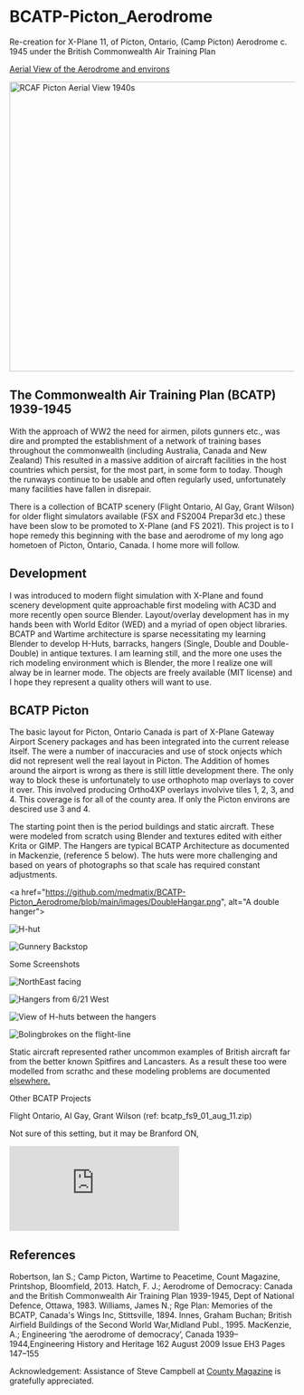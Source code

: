 # BCATP-Picton_Aerodrome

Re-creation for X-Plane 11, of Picton, Ontario, (Camp Picton) Aerodrome c. 1945 under the British Commonwealth Air Training Plan
 
[Aerial View of the Aerodrome and environs](https://en.wikipedia.org/wiki/CFB_Picton)
 
<a title="unknown.   Canada.   Department of National Defence., Public domain, via Wikimedia Commons" href="https://commons.wikimedia.org/wiki/File:RCAF_Picton_Aerial_View_1940s.jpg"><img width="512" alt="RCAF Picton Aerial View 1940s" src="https://upload.wikimedia.org/wikipedia/commons/thumb/8/88/RCAF_Picton_Aerial_View_1940s.jpg/512px-RCAF_Picton_Aerial_View_1940s.jpg"></a>

## The Commonwealth Air Training Plan (BCATP) 1939-1945

With the approach of WW2 the need for airmen, pilots gunners etc., was dire and prompted the establishment of a network of training bases throughout the commonwealth (including Australia, Canada and New Zealand) This resulted in a massive addition of aircraft facilities in the host countries which persist, for the most part, in some form to today. Though the runways continue to be usable and often regularly used, unfortunately many facilities have fallen in disrepair.

There is a collection of BCATP scenery (Flight Ontario, Al Gay, Grant Wilson) for older flight simulators available (FSX and FS2004 Prepar3d etc.) these have been slow to be promoted to X-Plane (and FS 2021).  This project is to I hope remedy this beginning with the base and aerodrome of my long ago hometoen of Picton, Ontario, Canada. I home more will follow.

## Development

I was introduced to modern flight simulation with X-Plane and found scenery development quite approachable first modeling with AC3D and more recently open source Blender. Layout/overlay development has in my hands been with World Editor (WED) and a myriad of open object libraries. BCATP and Wartime architecture is sparse necessitating my learning Blender to develop H-Huts, barracks, hangers (Single, Double and Double-Double) in antique textures. I am learning still, and the more one uses the rich modeling environment which is Blender, the more I realize one will alway be in learner mode. The objects are freely available (MIT license) and I hope they represent a quality others will want to use.

## BCATP Picton

The basic layout for Picton, Ontario Canada is part of X-Plane Gateway Airport Scenery packages and has been integrated into the current release itself. The were a number of inaccuracies and use of stock onjects which did not represent well the real layout in Picton. The Addition of homes around the airport is wrong as there is still little development there. The only way to block these is unfortunately to use orthophoto map overlays to cover it over. This involved producing Ortho4XP overlays involvive tiles 1, 2, 3, and 4. This coverage is for all of the county area. If only the Picton environs are descired use 3 and 4.

The starting point then is the period buildings and static aircraft. These were modeled from scratch using Blender and textures edited with either Krita or GIMP. The Hangers are typical BCATP Architecture as documented in Mackenzie, (reference 5 below). The huts were more challenging and based on years of photographs so that scale has required constant adjustments.

<a href="https://github.com/medmatix/BCATP-Picton_Aerodrome/blob/main/images/DoubleHangar.png", alt="A double hanger"></a>

![H-hut](https://www.visitpec.ca/wp-content/uploads/2018/05/Loch-Sloy11-300x225.jpg)

![Gunnery Backstop](https://upload.wikimedia.org/wikipedia/commons/e/ef/RCAF_Station_Picton_Gunnery_Backstop.JPG)

Some Screenshots

![NorthEast facing](https://github.com/medmatix/BCATP-Picton_Aerodrome/blob/main/images/VSL%20C-47%20-%202021-08-04%2012.14.49.png)

![Hangers from 6/21 West](https://github.com/medmatix/BCATP-Picton_Aerodrome/blob/main/images/VSL%20C-47%20-%202021-08-04%2012.16.55.png)

![View of H-huts between the hangers](https://github.com/medmatix/BCATP-Picton_Aerodrome/blob/main/images/VSL%20C-47%20-%202021-08-04%2012.18.16.png)

![Bolingbrokes on the flight-line](https://github.com/medmatix/BCATP-Picton_Aerodrome/blob/main/images/VSL%20C-47%20-%202021-08-04%2012.19.12.png)

Static aircraft represented rather uncommon examples of British aircraft far from the better known Spitfires and Lancasters. As a result these too were modelled from scrathc and these modeling problems are documented [elsewhere.](https://github.com/medmatix/Aircraft3D_Modeling)

Other BCATP Projects

Flight Ontario, Al Gay, Grant Wilson (ref: bcatp_fs9_01_aug_11.zip)

Not sure of this setting, but it may be Branford ON,

![bcatp_fs9_01_aug_11.zip](https://library.avsim.net/sendfile.php?Location=AVSIM&Proto=file&ImageID=289560)

## References

Robertson, Ian S.; Camp Picton, Wartime to Peacetime, Count Magazine, Printshop, Bloomfield, 2013.
Hatch, F. J.; Aerodrome of Democracy: Canada and the British Commonwealth Air Training Plan 1939-1945, Dept of National Defence, Ottawa, 1983.
Williams, James N.; Rge Plan: Memories of the BCATP, Canada's Wings Inc, Stittsville, 1894.
Innes, Graham Buchan; British Airfield Buildings of the Second World War,Midland Publ., 1995.
MacKenzie, A.; Engineering ‘the aerodrome of democracy’, Canada 1939–1944,Engineering History and Heritage 162 August 2009 Issue EH3 Pages 147–155

Acknowledgement: Assistance of Steve Campbell at [County Magazine](https://www.countymagazine.ca/) is gratefully appreciated.




